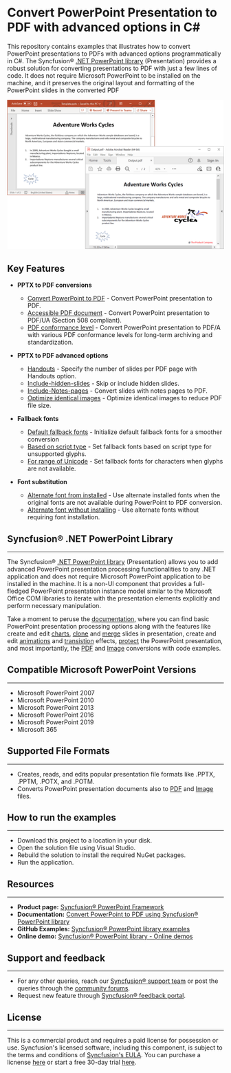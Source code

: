 # Convert PowerPoint Presentation to PDF with advanced options in C#

This repository contains examples that illustrates how to convert PowerPoint presentations to PDFs with advanced options programmatically in C#. The Syncfusion&reg; [.NET PowerPoint library](https://www.syncfusion.com/document-processing/powerpoint-framework/net/powerpoint-library?utm_source=github&utm_medium=listing&utm_campaign=github-powerpoint-examples) (Presentation) provides a robust solution for converting presentations to PDF with just a few lines of code. It does not require Microsoft PowerPoint to be installed on the machine, and it preserves the original layout and formatting of the PowerPoint slides in the converted PDF

<p align="center"> 
<img src="Images/Convert-PPTX-to-PDF.png" alt="Convert-PPTX-to-PDF-in-PowerPoint-library"/> 
</p>

## Key Features

- **PPTX to PDF conversions**
  - [Convert PowerPoint to PDF](https://github.com/SyncfusionExamples/powerpoint-to-pdf-conversion-csharp/blob/master/PPTX-to-PDF-conversions/Convert-PowerPoint-to-PDF) - Convert PowerPoint presentation to PDF.
  - [Accessible PDF document](https://github.com/SyncfusionExamples/powerpoint-to-pdf-conversion-csharp/blob/master/PPTX-to-PDF-conversions/Accessible-PDF-document) - Convert PowerPoint presentation to PDF/UA (Section 508 compliant).
  - [PDF conformance level](https://github.com/SyncfusionExamples/powerpoint-to-pdf-conversion-csharp/blob/master/PPTX-to-PDF-conversions/PDF-conformance-level) - Convert PowerPoint presentation to PDF/A with various PDF conformance levels for long-term archiving and standardization.

- **PPTX to PDF advanced options**
  - [Handouts](https://github.com/SyncfusionExamples/powerpoint-to-pdf-conversion-csharp/blob/master/PPTX-to-PDF-advanced-options/Handouts) - Specify the number of slides per PDF page with Handouts option.
  - [Include-hidden-slides](https://github.com/SyncfusionExamples/powerpoint-to-pdf-conversion-csharp/blob/master/PPTX-to-PDF-advanced-options/Include-hidden-slides) - Skip or include hidden slides.
  - [Include-Notes-pages](https://github.com/SyncfusionExamples/powerpoint-to-pdf-conversion-csharp/blob/master/PPTX-to-PDF-advanced-options/Include-Notes-pages) - Convert slides with notes pages to PDF.
  - [Optimize identical images](https://github.com/SyncfusionExamples/powerpoint-to-pdf-conversion-csharp/blob/master/PPTX-to-PDF-advanced-options/Optimize-identical-images) - Optimize identical images to reduce PDF file size.

- **Fallback fonts**
  - [Default fallback fonts](https://github.com/SyncfusionExamples/powerpoint-to-pdf-conversion-csharp/blob/master/Fallback-fonts/Default-fallback-fonts) - Initialize default fallback fonts for a smoother conversion
  - [Based on script type](https://github.com/SyncfusionExamples/powerpoint-to-pdf-conversion-csharp/blob/master/Fallback-fonts/Based-on-script-type) - Set fallback fonts based on script type for unsupported glyphs.
  - [For range of Unicode](https://github.com/SyncfusionExamples/powerpoint-to-pdf-conversion-csharp/blob/master/Fallback-fonts/For-range-of-Unicode) - Set fallback fonts for characters when glyphs are not available.

- **Font substitution**
  - [Alternate font from installed](https://github.com/SyncfusionExamples/powerpoint-to-pdf-conversion-csharp/blob/master/Font-substitution/Alternate-font-from-installed) - Use alternate installed fonts when the original fonts are not available during PowerPoint to PDF conversion.
  - [Alternate font without installing](https://github.com/SyncfusionExamples/powerpoint-to-pdf-conversion-csharp/blob/master/Font-substitution/Alternate-font-without-installing) - Use alternate fonts without requiring font installation.

## Syncfusion&reg; .NET PowerPoint Library
------------------------------------------
The Syncfusion&reg; [.NET PowerPoint library](https://www.syncfusion.com/document-processing/powerpoint-framework/net/powerpoint-library?utm_source=github&utm_medium=listing&utm_campaign=github-powerpoint-examples) (Presentation) allows you to add advanced PowerPoint presentation processing functionalities to any .NET application and does not require Microsoft PowerPoint application to be installed in the machine. It is a non-UI component that provides a full-fledged PowerPoint presentation instance model similar to the Microsoft Office COM libraries to iterate with the presentation elements explicitly and perform necessary manipulation. 

Take a moment to peruse the [documentation](https://help.syncfusion.com/document-processing/powerpoint/powerpoint-library/net/getting-started?utm_source=github&utm_medium=listing&utm_campaign=github-powerpoint-examples), where you can find basic PowerPoint presentation processing options along with the features like create and edit [charts](https://help.syncfusion.com/document-processing/powerpoint/powerpoint-library/net/working-with-charts?utm_source=github&utm_medium=listing&utm_campaign=github-powerpoint-examples), [clone](https://help.syncfusion.com/document-processing/powerpoint/powerpoint-library/net/?utm_source=github&utm_medium=listing&utm_campaign=github-powerpoint-examples#cloning-slide) and [merge](https://help.syncfusion.com/document-processing/powerpoint/powerpoint-library/net/?utm_source=github&utm_medium=listing&utm_campaign=github-powerpoint-examples#merging-slide) slides in presentation, create and edit [animations](https://help.syncfusion.com/document-processing/powerpoint/powerpoint-library/net/working-with-animation?utm_source=github&utm_medium=listing&utm_campaign=github-powerpoint-examples#edit-existing-animation-effect) and [transistion](https://help.syncfusion.com/document-processing/powerpoint/powerpoint-library/net/create-edit-slide-transitions-in-powerpoint-presentation-slides-cs-vb-net?utm_source=github&utm_medium=listing&utm_campaign=github-powerpoint-examples#modify-a-transition-effect-applied-to-a-powerpoint-slide) effects, [protect](https://help.syncfusion.com/document-processing/powerpoint/powerpoint-library/net/security?utm_source=github&utm_medium=listing&utm_campaign=github-powerpoint-examples) the PowerPoint presentation, and most importantly, the [PDF](https://help.syncfusion.com/document-processing/powerpoint/conversions/powerpoint-to-pdf/net/presentation-to-pdf?utm_source=github&utm_medium=listing&utm_campaign=github-powerpoint-examples) and [Image](https://help.syncfusion.com/document-processing/powerpoint/conversions/powerpoint-to-image/net/presentation-to-image?utm_source=github&utm_medium=listing&utm_campaign=github-powerpoint-examples) conversions with code examples.

## Compatible Microsoft PowerPoint Versions
-------------------------------------------

- Microsoft PowerPoint 2007
- Microsoft PowerPoint 2010
- Microsoft PowerPoint 2013
- Microsoft PowerPoint 2016
- Microsoft PowerPoint 2019
- Microsoft 365

## Supported File Formats
-------------------------

*   Creates, reads, and edits popular presentation file formats like .PPTX, .PPTM, .POTX, and .POTM.
*   Converts PowerPoint presentation documents also to [PDF](https://help.syncfusion.com/document-processing/powerpoint/conversions/powerpoint-to-pdf/net/presentation-to-pdf?utm_source=github&utm_medium=listing&utm_campaign=github-powerpoint-examples) and [Image](https://help.syncfusion.com/document-processing/powerpoint/conversions/powerpoint-to-image/net/presentation-to-image?utm_source=github&utm_medium=listing&utm_campaign=github-powerpoint-examples) files.

## How to run the examples
--------------------------

*   Download this project to a location in your disk.
*   Open the solution file using Visual Studio.
*   Rebuild the solution to install the required NuGet packages.
*   Run the application.

## Resources
------------

- **Product page:** [Syncfusion&reg; PowerPoint Framework](https://www.syncfusion.com/document-processing/powerpoint-framework/net?utm_source=github&utm_medium=listing&utm_campaign=github-powerpoint-examples)
- **Documentation:** [Convert PowerPoint to PDF using Syncfusion&reg; PowerPoint library](https://help.syncfusion.com/document-processing/powerpoint/conversions/powerpoint-to-pdf/net/presentation-to-pdf?utm_source=github&utm_medium=listing&utm_campaign=github-powerpoint-examples)
- **GitHub Examples:** [Syncfusion&reg; PowerPoint library examples](https://github.com/SyncfusionExamples/PowerPoint-Examples?utm_source=github&utm_medium=listing&utm_campaign=github-powerpoint-examples)
- **Online demo:** [Syncfusion&reg; PowerPoint library - Online demos](https://ej2aspnetcore.azurewebsites.net/aspnetcore/powerpoint/pptxtopdf#/material3)

## Support and feedback
-----------------------

- For any other queries, reach our [Syncfusion&reg; support team](https://support.syncfusion.com/agent/tickets/create?utm_source=github&utm_medium=listing&utm_campaign=github-powerpoint-examples) or post the queries through the [community forums](https://www.syncfusion.com/forums?utm_source=github&utm_medium=listing&utm_campaign=github-powerpoint-examples).
- Request new feature through [Syncfusion&reg; feedback portal](https://www.syncfusion.com/feedback/home?utm_source=github&utm_medium=listing&utm_campaign=github-powerpoint-examples).

## License
----------

This is a commercial product and requires a paid license for possession or use. Syncfusion's licensed software, including this component, is subject to the terms and conditions of [Syncfusion's EULA](https://www.syncfusion.com/license/studio/22.2.5/syncfusion_essential_studio_eula.pdf). You can purchase a licnense [here](https://www.syncfusion.com/sales/products?utm_source=github&utm_medium=listing&utm_campaign=github-powerpoint-examples) or start a free 30-day trial [here](https://www.syncfusion.com/account/manage-trials/start-trials?utm_source=github&utm_medium=listing&utm_campaign=github-powerpoint-examples).